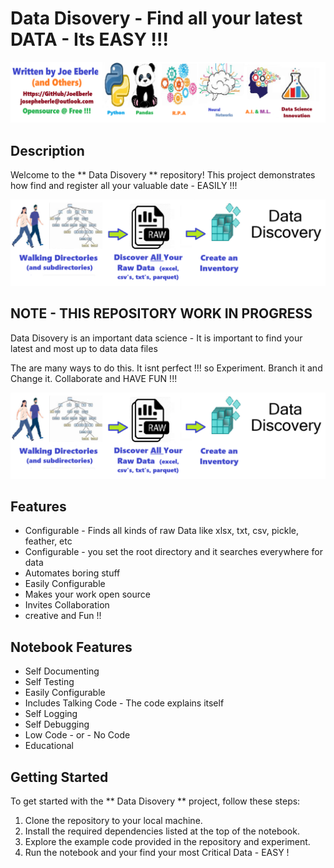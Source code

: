 # Data Disovery  - Find all your latest DATA - Its EASY !!!   

![Code Logo](developer.png)

## Description

Welcome to the ** Data Disovery ** repository! This project demonstrates how find and register all your valuable date - EASILY  !!!   

![Code Logo](code.png)

## NOTE - THIS REPOSITORY WORK IN PROGRESS 

Data Disovery is an important data science - It is important to find your latest and most up to data data files 

The are many ways to do this. It isnt perfect !!! so Experiment. Branch it and Change it. Collaborate and HAVE FUN !!! 

![Code Logo](sample.png)

## Features

- Configurable - Finds all kinds of raw Data like xlsx, txt, csv, pickle, feather, etc  
- Configurable - you set the root directory and it searches everywhere for data  
- Automates boring stuff 
- Easily Configurable 
- Makes your work open source 
- Invites Collaboration
- creative and Fun !!


## Notebook Features

- Self Documenting 
- Self Testing 
- Easily Configurable
- Includes Talking Code - The code explains itself
- Self Logging 
- Self Debugging 
- Low Code - or - No Code
- Educational 

## Getting Started

To get started with the **  Data Disovery ** project, follow these steps:

1. Clone the repository to your local machine.
2. Install the required dependencies listed at the top of the notebook.
3. Explore the example code provided in the repository and experiment.
4. Run the notebook and your find your most Critical Data - EASY !






